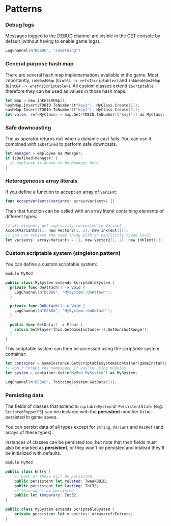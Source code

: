 # Patterns

### Debug logs

Messages logged to the DEBUG channel are visible in the CET console by default (without having to enable game logs).

```swift
LogChannel(n"DEBUG", "something")
```

### General purpose hash map

There are several hash map implementations available in the game. Most importantly, `inkHashMap` (`Uint64 -> ref<IScriptable>`) and `inkWeakHashMap` (`Uint64 -> wref<IScriptable>`). All custom classes extend `IScriptable` therefore they can be used as values in those hash maps.

```swift
let map = new inkHashMap();
hashMap.Insert(TDBID.ToNumber(t"key1"), MyClass.Create(1));
hashMap.Insert(TDBID.ToNumber(t"key2"), MyClass.Create(2));
let value: ref<MyClass> = map.Get(TDBID.ToNumber(t"key1")) as MyClass;
```

### Safe downcasting

The `as` operator returns null when a dynamic cast fails. You can use it combined with `IsDefined` to perform safe downcasts.

```swift
let manager = employee as Manager;
if IsDefined(manager) {
  // employee is known to be Manager here
}
```

### Heterogeneous array literals

If you define a function to accept an array of `Variant`:

```swift
func AcceptVariants(variants: array<Variant>) {}
```

Then that function can be called with an array literal containing elements of different types:

```swift
// all elements get implicitly converted to Variant
AcceptVariants([1, new Vector2(1, 2), new inkText()]);
// you can achieve the same thing with an explicitly typed local
let variants: array<Variant> = [1, new Vector2(1, 2), new inkText()];
```

### Custom scriptable system (singleton pattern)

You can define a custom scriptable system:

```swift
module MyMod

public class MySystem extends ScriptableSystem {
  private func OnAttach() -> Void {
    LogChannel(n"DEBUG", "MySystem::OnAttach");
  }

  private func OnDetach() -> Void {
    LogChannel(n"DEBUG", "MySystem::OnDetach");
  }

  public func GetData() -> Float {
    return GetPlayer(this.GetGameInstance()).GetGunshotRange();
  }
}
```

This scriptable system can then be accessed using the scriptable system container:

```swift
let container = GameInstance.GetScriptableSystemsContainer(gameInstance);
// don't forget the namespace if you're using modules
let system = container.Get(n"MyMod.MySystem") as MySystem;

LogChannel(n"DEBUG", ToString(system.GetData()));
```

### Persisting data

The fields of classes that extend `ScriptableSystem` or `PersistentState` (e.g. `ScriptedPuppetPS`) can be declared with the **persistent** modifier to be persisted in game saves.

You can persist data of all types except for `String`, `Variant` and `ResRef` (and arrays of these types).

Instances of classes can be persisted too, but note that their fields must also be marked as **persistent**, or they won't be persisted and instead they'll be initialized with defaults.

```swift
module MyMod

public class Entry {
    // both of these will be persisted
    public persistent let related: TweakDBID;
    public persistent let lasting: Int32;
    // this won't be persisted
    public let temporary: Int32;
}

public class MySystem extends ScriptableSystem {
    private persistent let m_entries: array<ref<Entry>>;
}
```

